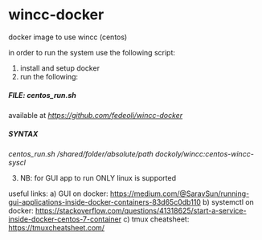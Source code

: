# wincc-docker
docker image to use wincc (centos)

in order to run the system use the following script: 

1) install and setup docker
2) run the following:

##### FILE: *centos_run.sh* 
available at _https://github.com/fedeoli/wincc-docker_
##### SYNTAX 
*centos_run.sh* _/shared/folder/absolute/path_ _dockoly/wincc:centos-wincc-syscl_

3) NB: for GUI app to run ONLY linux is supported

useful links:
a) GUI on docker: https://medium.com/@SaravSun/running-gui-applications-inside-docker-containers-83d65c0db110
b) systemctl on docker: https://stackoverflow.com/questions/41318625/start-a-service-inside-docker-centos-7-container
c) tmux cheatsheet: https://tmuxcheatsheet.com/

